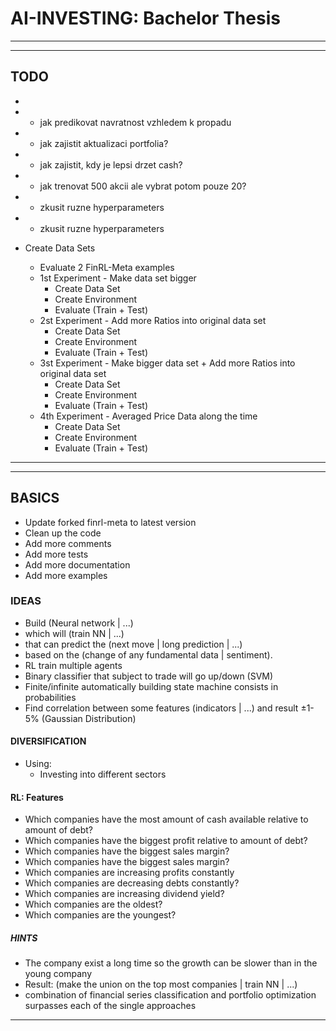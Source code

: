 # AI-INVESTING: Bachelor Thesis

-------------------- -------------------- --------------------
-------------------- -------------------- --------------------

## TODO
-
- - jak predikovat navratnost vzhledem k propadu
- - jak zajistit aktualizaci portfolia?
- - jak zajistit, kdy je lepsi drzet cash?
- - jak trenovat 500 akcii ale vybrat potom pouze 20?
- - zkusit ruzne hyperparameters
- - zkusit ruzne hyperparameters

- Create Data Sets
  - Evaluate 2 FinRL-Meta examples
  - 1st Experiment - Make data set bigger
    - Create Data Set
    - Create Environment
    - Evaluate (Train + Test)
  - 2st Experiment - Add more Ratios into original data set
    - Create Data Set
    - Create Environment
    - Evaluate (Train + Test)
  - 3st Experiment - Make bigger data set + Add more Ratios into original data set
    - Create Data Set
    - Create Environment
    - Evaluate (Train + Test)
  - 4th Experiment - Averaged Price Data along the time
    - Create Data Set
    - Create Environment
    - Evaluate (Train + Test)

-------------------- -------------------- --------------------
-------------------- -------------------- --------------------

## BASICS

- Update forked finrl-meta to latest version
- Clean up the code
- Add more comments
- Add more tests
- Add more documentation
- Add more examples

### IDEAS

- Build (Neural network | ...)
- which will (train NN | ...)
- that can predict the (next move | long prediction | ...)
- based on the (change of any fundamental data | sentiment).
- RL train multiple agents
- Binary classifier that subject to trade will go up/down (SVM)
- Finite/infinite automatically building state machine consists in probabilities
- Find correlation between some features (indicators | ...) and result ±1-5% (Gaussian Distribution)

#### DIVERSIFICATION

- Using:
  - Investing into different sectors

#### RL: Features

- Which companies have the most amount of cash available relative to amount of debt?
- Which companies have the biggest profit relative to amount of debt?
- Which companies have the biggest sales margin?
- Which companies have the biggest sales margin?
- Which companies are increasing profits constantly
- Which companies are decreasing debts constantly?
- Which companies are increasing dividend yield?
- Which companies are the oldest?
- Which companies are the youngest?

##### HINTS

- The company exist a long time so the growth can be slower than in the young company
- Result: (make the union on the top most companies | train NN | ...)
- combination of financial series classification and portfolio optimization surpasses each of the single approaches

-------------------- -------------------- --------------------
